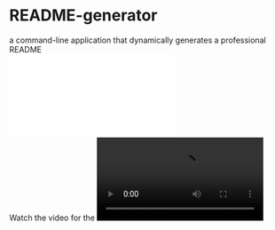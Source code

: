 # README-generator
a command-line application that dynamically generates a professional README <br />
![README template](./templateREADME.md)<br />
Watch the video for the ![README Generator](./images/test.mp4)
